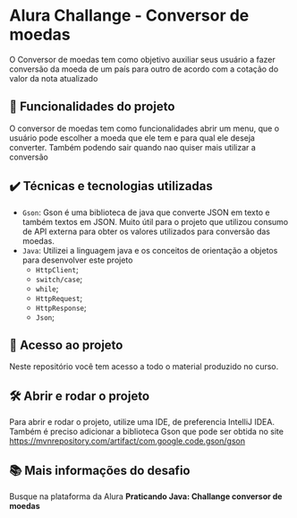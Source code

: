 # Alura Challange - Conversor de moedas

O Conversor de moedas tem como objetivo auxiliar seus usuário a fazer conversão da moeda de um país para outro de acordo com a cotação do valor da nota atualizado

## 🔨 Funcionalidades do projeto

O conversor de moedas tem como funcionalidades abrir um menu, que o usuário pode escolher a moeda que ele tem e para qual ele deseja converter. Também podendo sair quando nao quiser mais utilizar a conversão

## ✔️ Técnicas e tecnologias utilizadas

- `Gson`: Gson é uma biblioteca de java que converte JSON em texto e também textos em JSON. Muito útil para o projeto que utilizou consumo de API externa para obter os valores utilizados para conversão das moedas.
- `Java`: Utilizei a linguagem java e os conceitos de orientação a objetos para desenvolver este projeto
  - `HttpClient`;
  - `switch/case`;
  - `while`;
  - `HttpRequest`;
  - `HttpResponse`;
  - `Json`;

## 📁 Acesso ao projeto

Neste repositório você tem acesso a todo o material produzido no curso.

## 🛠️ Abrir e rodar o projeto

Para abrir e rodar o projeto, utilize uma IDE, de preferencia IntelliJ IDEA. Também é preciso adicionar a biblioteca Gson que pode ser obtida no site https://mvnrepository.com/artifact/com.google.code.gson/gson

## 📚 Mais informações do desafio

Busque na plataforma da Alura **Praticando Java: Challange conversor de moedas**

